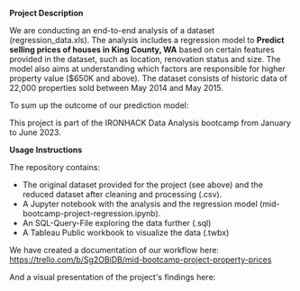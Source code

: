 **Project Description**

We are conducting an end-to-end analysis of a dataset (regression_data.xls). The analysis includes a regression model to **Predict selling prices of houses in King County, WA** based on certain features provided in the dataset, such as location, renovation status and size. The model also aims at understanding which factors are responsible for higher property value ($650K and above).
The dataset consists of historic data of 22,000 properties sold between May 2014 and May 2015.

To sum up the outcome of our prediction model: 


This project is part of the IRONHACK Data Analysis bootcamp from January to June 2023.

**Usage Instructions**

The repository contains:
- The original dataset provided for the project (see above) and the reduced dataset after cleaning and processing (.csv).
- A Jupyter notebook with the analysis and the regression model (mid-bootcamp-project-regression.ipynb). 
- An SQL-Query-File exploring the data further (.sql)
- A Tableau Public workbook to visualize the data (.twbx)

We have created a documentation of our workflow here: https://trello.com/b/Sg2OBiDB/mid-bootcamp-project-property-prices

And a visual presentation of the project's findings here: 
